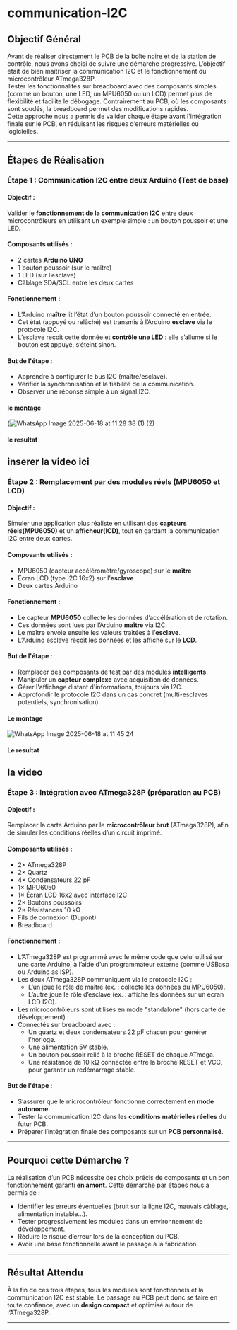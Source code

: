 # communication-I2C  

## Objectif Général

Avant de réaliser directement le PCB de la boîte noire et de la station de contrôle, nous avons choisi de suivre une démarche progressive. L’objectif était de bien maîtriser la communication I2C et le fonctionnement du microcontrôleur ATmega328P.  
Tester les fonctionnalités sur breadboard avec des composants simples (comme un bouton, une LED, un MPU6050 ou un LCD) permet plus de flexibilité et facilite le débogage. Contrairement au PCB, où les composants sont soudés, la breadboard permet des modifications rapides.  
Cette approche nous a permis de valider chaque étape avant l'intégration finale sur le PCB, en réduisant les risques d’erreurs matérielles ou logicielles.

---

## Étapes de Réalisation

###  Étape 1 : Communication I2C entre deux Arduino (Test de base)

####  Objectif :
Valider le **fonctionnement de la communication I2C** entre deux microcontrôleurs en utilisant un exemple simple : un bouton poussoir et une LED.

####  Composants utilisés :
- 2 cartes **Arduino UNO** 
- 1 bouton poussoir (sur le maître)  
- 1 LED (sur l’esclave)  
- Câblage SDA/SCL entre les deux cartes  

####  Fonctionnement :
- L’Arduino **maître** lit l’état d’un bouton poussoir connecté en entrée.
- Cet état (appuyé ou relâché) est transmis à l’Arduino **esclave** via le protocole I2C.
- L’esclave reçoit cette donnée et **contrôle une LED** : elle s’allume si le bouton est appuyé, s’éteint sinon.

####  But de l'étape :
- Apprendre à configurer le bus I2C (maître/esclave).
- Vérifier la synchronisation et la fiabilité de la communication.
- Observer une réponse simple à un signal I2C.
#### le montage 
(![WhatsApp Image 2025-06-18 at 11 28 38 (1) (2)](https://github.com/user-attachments/assets/88f6527a-9f2b-40c0-a4ea-c1e3489a3cf6) 
#### le resultat
inserer la video ici
---

###  Étape 2 : Remplacement par des modules réels (MPU6050 et LCD)

####  Objectif :
Simuler une application plus réaliste en utilisant des **capteurs réels(MPU6050)** et un **afficheur(lCD)**, tout en gardant la communication I2C entre deux cartes.

####  Composants utilisés :
- MPU6050 (capteur accéléromètre/gyroscope) sur le **maître**
- Écran LCD (type I2C 16x2) sur l’**esclave**
- Deux cartes Arduino

####  Fonctionnement :
- Le capteur **MPU6050** collecte les données d’accélération et de rotation.
- Ces données sont lues par l’Arduino **maître** via I2C.
- Le maître envoie ensuite les valeurs traitées à l’**esclave**.
- L’Arduino esclave reçoit les données et les affiche sur le **LCD**.

####  But de l'étape :
- Remplacer des composants de test par des modules **intelligents**.
- Manipuler un **capteur complexe** avec acquisition de données.
- Gérer l'affichage distant d'informations, toujours via I2C.
- Approfondir le protocole I2C dans un cas concret (multi-esclaves potentiels, synchronisation).
#### Le montage
![WhatsApp Image 2025-06-18 at 11 45 24](https://github.com/user-attachments/assets/4bf55be3-fb1c-43e9-98be-2359a4609619)
#### Le resultat
la video
---

###  Étape 3 : Intégration avec ATmega328P (préparation au PCB)

####  Objectif :
Remplacer la carte Arduino par le **microcontrôleur brut** (ATmega328P), afin de simuler les conditions réelles d’un circuit imprimé.

####  Composants utilisés :
- 2× ATmega328P   
- 2× Quartz   
- 4× Condensateurs 22 pF   
- 1× MPU6050  
- 1× Écran LCD 16x2 avec interface I2C   
- 2× Boutons poussoirs  
- 2× Résistances 10 kΩ   
- Fils de connexion (Dupont)  
- Breadboard  

####  Fonctionnement :
- L’ATmega328P est programmé avec le même code que celui utilisé sur une carte Arduino, à l’aide d’un programmateur externe (comme USBasp ou Arduino as ISP).  
- Les deux ATmega328P communiquent via le protocole I2C :
    - L’un joue le rôle de maître (ex. : collecte les données du MPU6050).  
    - L’autre joue le rôle d’esclave (ex. : affiche les données sur un écran LCD I2C).  
- Les microcontrôleurs sont utilisés en mode "standalone" (hors carte de développement) :
- Connectés sur breadboard avec :
    - Un quartz et deux condensateurs 22 pF chacun pour générer l’horloge.
    - Une alimentation 5V stable.
    - Un bouton poussoir relié à la broche RESET de chaque ATmega.
    - Une résistance de 10 kΩ connectée entre la broche RESET et VCC, pour garantir un redémarrage stable.

####  But de l'étape :
- S’assurer que le microcontrôleur fonctionne correctement en **mode autonome**.
- Tester la communication I2C dans les **conditions matérielles réelles** du futur PCB.
- Préparer l’intégration finale des composants sur un **PCB personnalisé**.

---

##  Pourquoi cette Démarche ?

La réalisation d’un PCB nécessite des choix précis de composants et un bon fonctionnement garanti **en amont**. Cette démarche par étapes nous a permis de :

- Identifier les erreurs éventuelles (bruit sur la ligne I2C, mauvais câblage, alimentation instable…).
- Tester progressivement les modules dans un environnement de développement.
- Réduire le risque d’erreur lors de la conception du PCB.
- Avoir une base fonctionnelle avant le passage à la fabrication.

---

##  Résultat Attendu

À la fin de ces trois étapes, tous les modules sont fonctionnels et la communication I2C est stable. Le passage au PCB peut donc se faire en toute confiance, avec un **design compact** et optimisé autour de l’ATmega328P.


---


